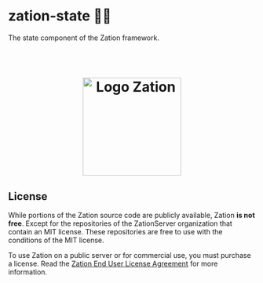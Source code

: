 # zation-state 🧑‍🚀

The state component of the Zation framework.

<h1 align="center">
  <!-- Logo -->
  <br/>
  <a href="https://zation.dev">
      <img src="https://zation.dev/img/zationWideLogoDark.svg" alt="Logo Zation" height="200"/>
  </a>
  <br/>
</h1>

## License

While portions of the Zation source code are publicly available, Zation **is not free**.
Except for the repositories of the ZationServer organization that contain an MIT license.
These repositories are free to use with the conditions of the MIT license.

To use Zation on a public server or for commercial use, you must purchase a license.
Read the [Zation End User License Agreement](https://github.com/ZationServer/zation/wiki/Zation-End-User-License-Agreement) for more information.